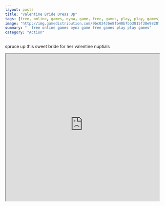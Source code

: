 ```yaml
---
layout: posts
title: "Valentine Bride Dress Up"
tags: [free, online, games, oyna, game, free, games, play, play, games]
image: "http://img.gamedistribution.com/9bc02436e8fb48b7bb3815f38e98287d.jpg"
summary: "  free online games oyna game free games play play games"
category: "Action"
---
```


spruce up this sweet bride for her valentine nuptials

<iframe width="100%" height="480px;" src="http://flash.gamedistribution.com?game=9bc02436e8fb48b7bb3815f38e98287d"></iframe>